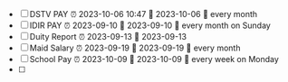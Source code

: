 - [ ] DSTV PAY  ⏰ 2023-10-06 10:47 📅 2023-10-06 🔁 every month 
- [ ] IDIR PAY  ⏰ 2023-09-10 📅 2023-09-10 🔁 every month on Sunday 
- [ ] Duity Report  ⏰ 2023-09-13 📅 2023-09-13
- [ ] Maid Salary  ⏰ 2023-09-19 📅 2023-09-19 🔁 every month 
- [ ] School Pay  ⏰ 2023-10-09 📅 2023-10-09 🔁 every week on Monday 
- [ ] 